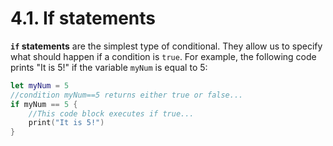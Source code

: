 # 4.1. If statements

**`if` statements** are the simplest type of conditional. They allow us to specify what should happen if a condition is `true`. For example, the following code prints "It is 5!" if the variable `myNum` is equal to 5:

```swift
let myNum = 5
//condition myNum==5 returns either true or false...
if myNum == 5 {
    //This code block executes if true...
    print("It is 5!")
}
```
